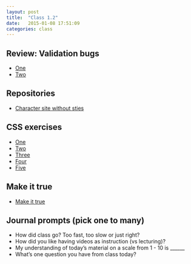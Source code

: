```yaml
---
layout: post
title:  "Class 1.2"
date:   2015-01-08 17:51:09
categories: class
---
```


## Review: Validation bugs

* [One](http://jsbin.com/uRaTeQu/1/edit?html,css,js,output)
* [Two](http://jsbin.com/osenUjO/1/edit?html,css,js,output)

## Repositories

* [Character site without sties](https://github.com/tsl-html-css/Character/tree/day1.2)

## CSS exercises

* [One](http://jsbin.com/jejedo/1/edit?html,css,output)
* [Two](http://jsbin.com/kanixa/1/edit?html,css,output)
* [Three](http://jsbin.com/etIfUro/1/edit?html,css,output)
* [Four](http://jsbin.com/azeSeCO/1/edit?html,css,output)
* [Five](http://jsbin.com/esodIjAs/1/edit?html,css,output)

## Make it true

* [Make it true](http://jsbin.com/EGUweSA/1/edit?html,css,output)

## Journal prompts (pick one to many)

* How did class go? Too fast, too slow or just right?
* How did you like having videos as instruction (vs lecturing)?
* My understanding of today’s material on a scale from 1 - 10 is ______
* What’s one question you have from class today?
